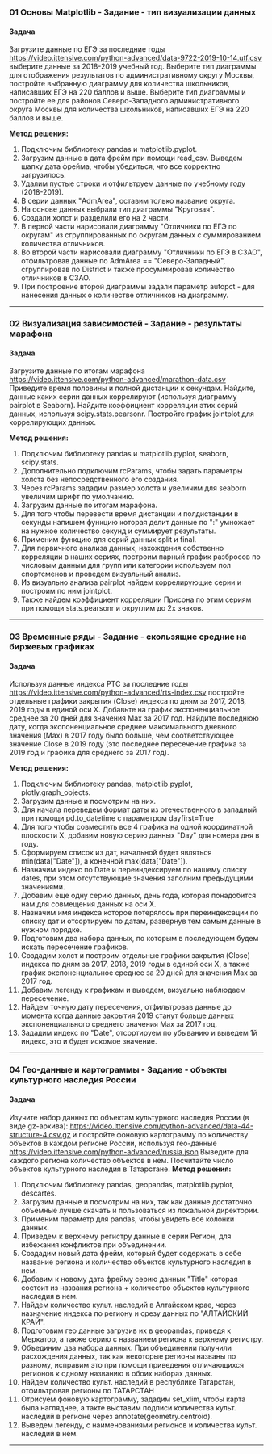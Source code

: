 ### 01 Основы Matplotlib - Задание - тип визуализации данных
#### Задача
Загрузите данные по ЕГЭ за последние годы https://video.ittensive.com/python-advanced/data-9722-2019-10-14.utf.csv
выберите данные за 2018-2019 учебный год.
Выберите тип диаграммы для отображения результатов по административному округу Москвы, постройте выбранную диаграмму для количества школьников, написавших ЕГЭ на 220 баллов и выше.
Выберите тип диаграммы и постройте ее для районов Северо-Западного административного округа Москвы для количества школьников, написавших ЕГЭ на 220 баллов и выше.

__Метод решения:__
1. Подключим библиотеку pandas и matplotlib.pyplot.
2. Загрузим данные в дата фрейм при помощи read_csv. Выведем шапку дата фрейма, чтобы убедиться, что все корректно загрузилось.
3. Удалим пустые строки и отфильтруем данные по учебному году (2018-2019).
4. В серии данных "AdmArea", оставим только название округа.
5. На основе данных выбрали тип диаграммы "Круговая".
6. Создали холст и разделили его на 2 части.
7. В первой части нарисовали диаграмму "Отличники по ЕГЭ по округам" из сгруппированных по округам данных с суммированием количества отличников.
8. Во второй части нарисовали диаграмму "Отличники по ЕГЭ в СЗАО", отфильтровав данные по AdmArea == "Северо-Западный", сгруппировав по District и также просуммировав количество отличников в СЗАО.
9. При построение второй диаграммы задали параметр autopct - для нанесения данных о количестве отличников на диаграмму.
___
### 02 Визуализация зависимостей - Задание - результаты марафона
#### Задача
Загрузите данные по итогам марафона
https://video.ittensive.com/python-advanced/marathon-data.csv
Приведите время половины и полной дистанции к секундам.
Найдите, данные каких серии данных коррелируют (используя диаграмму pairplot в Seaborn).
Найдите коэффициент корреляции этих серий данных, используя scipy.stats.pearsonr.
Постройте график jointplot для коррелирующих данных.

__Метод решения:__
1. Подключим библиотеку pandas и matplotlib.pyplot, seaborn, scipy.stats.
2. Дополнительно подключим rcParams, чтобы задать параметры холста без непосредственного его создания.
3. Через rcParams зададим размер холста и увеличим для seaborn увеличим шрифт по умолчанию.
4. Загрузим данные по итогам марафона.
5. Для того чтобы перевести время дистанции и полдистанции в секунды напишем функцию которая делит данные по ":" умножает на нужное количество секунд и суммирует результаты.
6. Применим функцию для серий данных split и final.
7. Для первичного анализа данных, нахождения собственно корреляции в наших сериях, построим парный график разбросов по числовым данным для групп или категории используем пол спортсменов и проведем визуальный анализ.
8. Из визуально анализа pairplot найдем коррелирующие серии и построим по ним jointplot.
9. Также найдем коэффициент корреляции Присона по этим сериям при помощи stats.pearsonr и округлим до 2х знаков.
___
### 03 Временные ряды - Задание - скользящие средние на биржевых графиках
#### Задача
Используя данные индекса РТС за последние годы https://video.ittensive.com/python-advanced/rts-index.csv
постройте отдельные графики закрытия (Close) индекса по дням за 2017, 2018, 2019 годы в единой оси X.
Добавьте на график экспоненциальное среднее за 20 дней для значения Max за 2017 год.
Найдите последнюю дату, когда экспоненциальное среднее максимального дневного значения (Max) в 2017 году было больше, чем соответствующее значение Close в 2019 году (это последнее пересечение графика за 2019 год и графика для среднего за 2017 год).

__Метод решения:__
1. Подключим библиотеку pandas, matplotlib.pyplot, plotly.graph_objects.
2. Загрузим данные и посмотрим на них.
3. Для начала переведем формат даты из отечественного в западный при помощи pd.to_datetime с параметром dayfirst=True
4. Для того чтобы совместить все 4 графика на одной координатной плоскости Х, добавим новую  серию данных "Day" для номера дня в году.
5. Сформируем список из дат, начальной будет являться min(data["Date"]), а конечной max(data["Date"]).
6. Назначим индекс по Date и переиндексируем по нашему списку dates, при этом отсутствующие значения заполним предыдущими значениями.
7. Добавим еще одну серию данных, день года, которая понадобится нам для совмещения данных на оси Х.
8. Назначим имя индекса которое потерялось при переиндексации по списку дат и отсортируем по датам, развернув тем самым данные в нужном порядке.
9. Подготовим два набора данных, по которым в последующем будем искать пересечение графиков.
10. Создадим холст и построим отдельные графики закрытия (Close) индекса по дням за 2017, 2018, 2019 годы в единой оси X, а также график экспоненциальное среднее за 20 дней для значения Max за 2017 год.
11. Добавим легенду к графикам и выведем, визуально наблюдаем пересечение. 
12. Найдем точную дату пересечения, отфильтровав данные до момента когда данные закрытия 2019 станут больше данных экспоненциального среднего значения Max за 2017 год.
13. Зададим индекс по "Date", отсортируем по убыванию и выведем 1й индекс, это и будет искомое значение. 
___
### 04 Гео-данные и картограммы - Задание - объекты культурного наследия России
#### Задача
Изучите набор данных по объектам культурного наследия России (в виде gz-архива):
https://video.ittensive.com/python-advanced/data-44-structure-4.csv.gz
и постройте фоновую картограмму по количеству объектов в каждом регионе России, используя гео-данные
https://video.ittensive.com/python-advanced/russia.json
Выведите для каждого региона количество объектов в нем.
Посчитайте число объектов культурного наследия в Татарстане. 
__Метод решения:__
1. Подключим библиотеку pandas, geopandas, matplotlib.pyplot, descartes.
2. Загрузим данные и посмотрим на них, так как данные достаточно объемные лучше скачать и пользоваться из локальной директории.
3. Применим параметр для pandas, чтобы увидеть все колонки данных.
4. Приведем к верхнему регистру данные в серии Регион, для избежания конфликтов при объединении.
5. Создадим новый дата фрейм, который будет содержать в себе название региона и количество объектов культурного наследия в нем.
6. Добавим к новому дата фрейму серию данных "Title" которая состоит из названия региона + количество объектов культурного наследия в нем.
7. Найдем количество культ. наследий в Алтайском крае, через назначение индекса по региону и срезу данных по "АЛТАЙСКИЙ КРАЙ".
8. Подготовим гео данные загрузив их в geopandas, приведя к Меркатор, а также серию с названием региона к верхнему регистру.
9. Объединим два набора данных. При объединении получили расхождения данных, так как некоторые регионы названы по разному, исправим это при помощи приведения отличающихся регионов к одному названию в обоих наборах данных. 
10. Найдем количество культ. наследий в республике Татарстан, отфильтровав регионы по ТАТАРСТАН
11. Отрисуем фоновую картограмму, зададим set_xlim, чтобы карта была нагляднее, а такте выставим подписи количества культ. наследий в регионе через annotate(geometry.centroid).
12. Выведем легенду, с наименованиями регионов и количества культ. наследий в нем.
___
